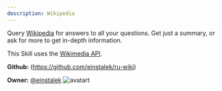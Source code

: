 ```yaml
---
description: Wikipedia
---
```

Query [Wikipedia](https://www.wikipedia.org) for answers to all your questions.  Get just a summary, or ask for more to get in-depth information.

This Skill uses the [Wikimedia API](https://en.wikipedia.org/w/api.php).

**Github:** (https://github.com/einstalek/ru-wiki)

**Owner:** [@einstalek](https://github.com/einstalek) ![avatart](https://avatars1.githubusercontent.com/u/20370264?v=4)

